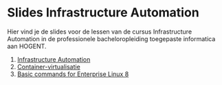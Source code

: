 # Slides Infrastructure Automation

Hier vind je de slides voor de lessen van de cursus Infrastructure Automation in de professionele bacheloropleiding toegepaste informatica aan HOGENT.

1. [Infrastructure Automation](01-infra-intro.html)
2. [Container-virtualisatie](02-containers.html)
3. [Basic commands for Enterprise Linux 8](03-basic-commands-el8.html)
